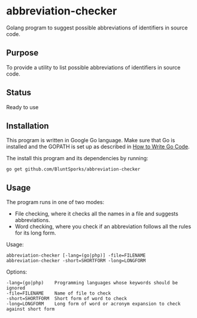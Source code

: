 # abbreviation-checker
Golang program to suggest possible abbreviations of identifiers in source code.

## Purpose
To provide a utility to list possible abbreviations of identifiers in source code.

## Status
Ready to use

## Installation
This program is written in Google Go language. Make sure that Go is installed and the GOPATH is set up as described in
[How to Write Go Code](https://golang.org/doc/code.html).

The install this program and its dependencies by running:

    go get github.com/BluntSporks/abbreviation-checker

## Usage
The program runs in one of two modes:
* File checking, where it checks all the names in a file and suggests abbreviations.
* Word checking, where you check if an abbreviation follows all the rules for its long form.

Usage:

    abbreviation-checker [-lang=(go|php)] -file=FILENAME
    abbreviation-checker -short=SHORTFORM -long=LONGFORM

Options:

    -lang=(go|php)    Programming languages whose keywords should be ignored
    -file=FILENAME    Name of file to check
    -short=SHORTFORM  Short form of word to check
    -long=LONGFORM    Long form of word or acronym expansion to check against short form
